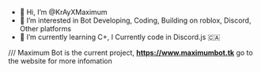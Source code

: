 - 👋 Hi, I’m @KrAyXMaximum
- 👀 I’m interested in Bot Developing, Coding, Building on roblox, Discord, Other platforms
- 🌱 I’m currently learning C+, I Currently code in Discord.js 🇨🇦

/// Maximum Bot is the current project, **https://www.maximumbot.tk** go to the website for more infomation
